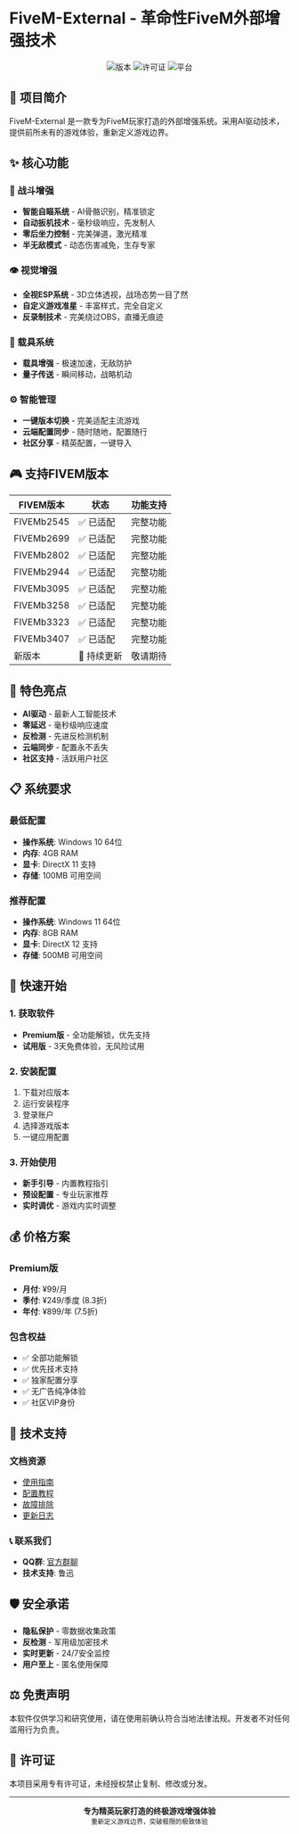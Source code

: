 # FiveM-External - 革命性FiveM外部增强技术

<div align="center">
  <img src="https://img.shields.io/badge/version-2.0.0-blue.svg" alt="版本">
  <img src="https://img.shields.io/badge/license-Premium-red.svg" alt="许可证">
  <img src="https://img.shields.io/badge/platform-Windows-green.svg" alt="平台">
</div>

## 🚀 项目简介

FiveM-External 是一款专为FiveM玩家打造的外部增强系统。采用AI驱动技术，提供前所未有的游戏体验，重新定义游戏边界。

## ✨ 核心功能

### 🎯 战斗增强
- **智能自瞄系统** - AI骨骼识别，精准锁定
- **自动扳机技术** - 毫秒级响应，先发制人
- **零后坐力控制** - 完美弹道，激光精准
- **半无敌模式** - 动态伤害减免，生存专家

### 👁️ 视觉增强
- **全视ESP系统** - 3D立体透视，战场态势一目了然
- **自定义游戏准星** - 丰富样式，完全自定义
- **反录制技术** - 完美绕过OBS，直播无痕迹

### 🚗 载具系统
- **载具增强** - 极速加速，无敌防护
- **量子传送** - 瞬间移动，战略机动

### ⚙️ 智能管理
- **一键版本切换** - 完美适配主流游戏
- **云端配置同步** - 随时随地，配置随行
- **社区分享** - 精英配置，一键导入

## 🎮 支持FIVEM版本

| FIVEM版本 | 状态 | 功能支持 |
|-----------|------|----------|
| FIVEMb2545 | ✅ 已适配 | 完整功能 |
| FIVEMb2699 | ✅ 已适配 | 完整功能 |
| FIVEMb2802 | ✅ 已适配 | 完整功能 |
| FIVEMb2944 | ✅ 已适配 | 完整功能 |
| FIVEMb3095 | ✅ 已适配 | 完整功能 |
| FIVEMb3258 | ✅ 已适配 | 完整功能 |
| FIVEMb3323 | ✅ 已适配 | 完整功能 |
| FIVEMb3407 | ✅ 已适配 | 完整功能 |
| 新版本 | 🔄 持续更新 | 敬请期待 |

## 🌟 特色亮点

- **AI驱动** - 最新人工智能技术
- **零延迟** - 毫秒级响应速度
- **反检测** - 先进反检测机制
- **云端同步** - 配置永不丢失
- **社区支持** - 活跃用户社区

## 📋 系统要求

### 最低配置
- **操作系统**: Windows 10 64位
- **内存**: 4GB RAM
- **显卡**: DirectX 11 支持
- **存储**: 100MB 可用空间

### 推荐配置
- **操作系统**: Windows 11 64位
- **内存**: 8GB RAM
- **显卡**: DirectX 12 支持
- **存储**: 500MB 可用空间

## 🚀 快速开始

### 1. 获取软件
- **Premium版** - 全功能解锁，优先支持
- **试用版** - 3天免费体验，无风险试用

### 2. 安装配置
1. 下载对应版本
2. 运行安装程序
3. 登录账户
4. 选择游戏版本
5. 一键应用配置

### 3. 开始使用
- **新手引导** - 内置教程指引
- **预设配置** - 专业玩家推荐
- **实时调优** - 游戏内实时调整

## 💰 价格方案

### Premium版
- **月付**: ¥99/月
- **季付**: ¥249/季度 (8.3折)
- **年付**: ¥899/年 (7.5折)

### 包含权益
- ✅ 全部功能解锁
- ✅ 优先技术支持
- ✅ 独家配置分享
- ✅ 无广告纯净体验
- ✅ 社区VIP身份

## 🔧 技术支持

### 文档资源
- [使用指南](docs/guide.md)
- [配置教程](docs/config.md)
- [故障排除](docs/troubleshooting.md)
- [更新日志](docs/changelog.md)

### 📞 联系我们

- **QQ群**: [官方群聊](https://qm.qq.com/q/PKWCLve8Gk)
- **技术支持**: 鲁迅

## 🛡️ 安全承诺

- **隐私保护** - 零数据收集政策
- **反检测** - 军用级加密技术
- **实时更新** - 24/7安全监控
- **用户至上** - 匿名使用保障

## ⚖️ 免责声明

本软件仅供学习和研究使用，请在使用前确认符合当地法律法规。开发者不对任何滥用行为负责。

## 📄 许可证

本项目采用专有许可证，未经授权禁止复制、修改或分发。

---

<div align="center">
  <strong>专为精英玩家打造的终极游戏增强体验</strong>
  <br>
  <sub>重新定义游戏边界，突破极限的极致体验</sub>
</div>